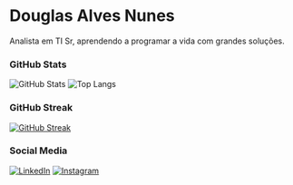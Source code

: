 
# Douglas Alves Nunes

Analista em TI Sr, aprendendo a programar a vida com grandes soluções.

### GitHub Stats
![GitHub Stats](https://github-readme-stats.vercel.app/api?username=douglasalvesnunes&theme=transparent&bg_color=0001&border_color=30A3DC&show_icons=true&icon_color=30A3DC&title_color=30A3DC&text_color=FFF)
![Top Langs](https://github-readme-stats-git-masterrstaa-rickstaa.vercel.app/api/top-langs/?username=douglasalvesnunes&layout=compact&bg_color=0001&border_color=30A3DC&title_color=30A3DC&text_color=FFF)

### GitHub Streak
[![GitHub Streak](https://streak-stats.demolab.com/?user=douglasalvesnunes&theme=transparent&background=0001&border=30A3DC&dates=FFF)](https://git.io/streak-stats)

### Social Media

[![LinkedIn](https://img.shields.io/badge/LinkedIn-222?style=for-the-badge&logo=linkedin&logoColor=0E76A8)](https://www.linkedin.com/in/douglasalvesnunes/)
[![Instagram](https://img.shields.io/badge/Instagram-222?style=for-the-badge&logo=instagram)](https://www.instagram.com/douglasalvesnunes/)

